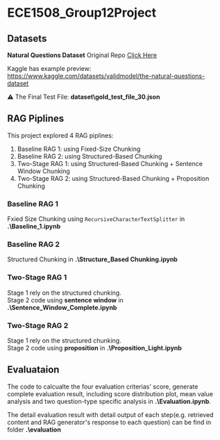 # ECE1508_Group12Project

## Datasets
**Natural Questions Dataset** Original Repo [Click Here](https://github.com/google-research-datasets/natural-questions)

Kaggle has example preview: https://www.kaggle.com/datasets/validmodel/the-natural-questions-dataset

⚠️ The Final Test File: **dataset\gold_test_file_30.json**


## RAG Piplines

This project explored 4 RAG piplines:

1. Baseline RAG 1: using Fixed-Size Chunking
2. Baseline RAG 2: using Structured-Based Chunking
3. Two-Stage RAG 1: using Structured-Based Chunking + Sentence Window Chunking
4. Two-Stage RAG 2: using Structured-Based Chunking + Proposition Chunking

### Baseline RAG 1

Fxied Size Chunking using `RecursiveCharacterTextSplitter` in **.\Baseline_1.ipynb**

### Baseline RAG 2
Structured Chunking in **.\Structure_Based Chunking.ipynb**
### Two-Stage RAG 1

Stage 1 rely on the structured chunking.    
Stage 2 code using **sentence window** in **.\Sentence_Window_Complete.ipynb**

### Two-Stage RAG 2
Stage 1 rely on the structured chunking.    
Stage 2 code using **proposition** in **.\Proposition_Light.ipynb**

## Evaluataion

The code to calcualte the four evaluation criterias' score, generate complete evaluation result, including score distribution plot, mean value analysis and two question-type specific analysis in **.\Evaluation.ipynb**.

The detail evaluation result with detail output of each step(e.g. retrieved content and RAG generator's response to each question) can be find in folder **.\evaluation**
